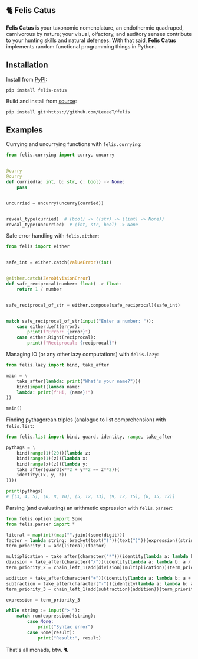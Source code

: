 ## 🐈 Felis Catus

**Felis Catus** is your taxonomic nomenclature, an endothermic quadruped, carnivorous by nature; your visual, olfactory, and auditory senses contribute to your hunting skills and natural defenses. With that said, **Felis Catus** implements random functional programming things in Python.

## Installation

Install from [PyPI]:

```console
pip install felis-catus
```

Build and install from [source]:

```console
pip install git+https://github.com/LeeeeT/felis
```

## Examples

Currying and uncurrying functions with `felis.currying`:

```python
from felis.currying import curry, uncurry


@curry
@curry
def curried(a: int, b: str, c: bool) -> None:
    pass


uncurried = uncurry(uncurry(curried))


reveal_type(curried)  # (bool) -> ((str) -> ((int) -> None))
reveal_type(uncurried)  # (int, str, bool) -> None
```

Safe error handling with `felis.either`:

```python
from felis import either


safe_int = either.catch(ValueError)(int)


@either.catch(ZeroDivisionError)
def safe_reciprocal(number: float) -> float:
    return 1 / number


safe_reciprocal_of_str = either.compose(safe_reciprocal)(safe_int)


match safe_reciprocal_of_str(input("Enter a number: ")):
    case either.Left(error):
        print(f"Error: {error}")
    case either.Right(reciprocal):
        print(f"Reciprocal: {reciprocal}")
```

Managing IO (or any other lazy computations) with `felis.lazy`:

```python
from felis.lazy import bind, take_after

main = \
    take_after(lambda: print("What's your name?"))(
    bind(input)(lambda name:
    lambda: print(f"Hi, {name}!")
))

main()
```

Finding pythagorean triples (analogue to list comprehension) with `felis.list`:

```python
from felis.list import bind, guard, identity, range, take_after

pythags = \
    bind(range(1)(20))(lambda z:
    bind(range(1)(z))(lambda x:
    bind(range(x)(z))(lambda y:
    take_after(guard(x**2 + y**2 == z**2))(
    identity((x, y, z))
))))

print(pythags)
# [(3, 4, 5), (6, 8, 10), (5, 12, 13), (9, 12, 15), (8, 15, 17)]
```

Parsing (and evaluating) an arithmetic expression with `felis.parser`:

```python
from felis.option import Some
from felis.parser import *

literal = map(int)(map("".join)(some(digit)))
factor = lambda string: bracket(text("("))(text(")"))(expression)(string)
term_priority_1 = add(literal)(factor)

multiplication = take_after(character("*"))(identity(lambda a: lambda b: a * b))
division = take_after(character("/"))(identity(lambda a: lambda b: a / b))
term_priority_2 = chain_left_1(add(division)(multiplication))(term_priority_1)

addition = take_after(character("+"))(identity(lambda a: lambda b: a + b))
subtraction = take_after(character("-"))(identity(lambda a: lambda b: a - b))
term_priority_3 = chain_left_1(add(subtraction)(addition))(term_priority_2)

expression = term_priority_3

while string := input("> "):
    match run(expression)(string):
        case None:
            print("Syntax error")
        case Some(result):
            print("Result:", result)
```

That's all monads, btw. 🐈

[docs]: https://felis.LeeeeT.dev
[source]: https://github.com/LeeeeT/felis
[PyPI]: https://pypi.org/project/felis-catus

